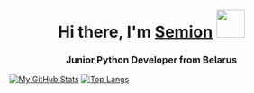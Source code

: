 <!-- <img src="/Users/mac/Downloads/Black Minimal Motivation Quote LinkedIn Banner.PNG" alt="альтернативный текст"> -->
<h1 align="center">Hi there, I'm <a href="https://www.linkedin.com/in/semion-shandruk/" target="_blank">Semion</a> 
<img src="https://github.com/blackcater/blackcater/raw/main/images/Hi.gif" width="50"/></h1>

<h3 align="center">Junior Python Developer from Belarus</h3>

[![My GitHub Stats](https://github-readme-stats.vercel.app/api/?username=Semion-Sh&count_private=true&theme=tokyonight&showicons=true)]()
[![Top Langs](https://github-readme-stats.vercel.app/api/top-langs/?username=Semion-Sh&layout=compact)](https://github.com/anuraghazra/github-readme-stats)


<!-- [![Typing SVG](https://readme-typing-svg.herokuapp.com?color=%2336BCF7&lines=Junior+python+developer+from+Belarus)](https://git.io/typing-svg) -->
